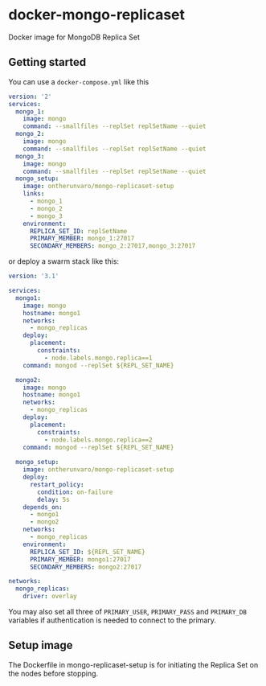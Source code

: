 # docker-mongo-replicaset

Docker image for MongoDB Replica Set

## Getting started

You can use a `docker-compose.yml` like this

```yaml
version: '2'
services:
  mongo_1:
    image: mongo
    command: --smallfiles --replSet replSetName --quiet
  mongo_2:
    image: mongo
    command: --smallfiles --replSet replSetName --quiet
  mongo_3:
    image: mongo
    command: --smallfiles --replSet replSetName --quiet
  mongo_setup:
    image: ontherunvaro/mongo-replicaset-setup
    links:
      - mongo_1
      - mongo_2
      - mongo_3
    environment:
      REPLICA_SET_ID: replSetName
      PRIMARY_MEMBER: mongo_1:27017
      SECONDARY_MEMBERS: mongo_2:27017,mongo_3:27017
```

or deploy a swarm stack like this:

```yaml
version: '3.1'

services:
  mongo1:
    image: mongo
    hostname: mongo1
    networks:
      - mongo_replicas
    deploy:
      placement:
        constraints:
          - node.labels.mongo.replica==1
    command: mongod --replSet ${REPL_SET_NAME}

  mongo2:
    image: mongo
    hostname: mongo1
    networks:
      - mongo_replicas
    deploy:
      placement:
        constraints:
          - node.labels.mongo.replica==2
    command: mongod --replSet ${REPL_SET_NAME}
  
  mongo_setup:
    image: ontherunvaro/mongo-replicaset-setup
    deploy:
      restart_policy:
        condition: on-failure
        delay: 5s
    depends_on:
      - mongo1
      - mongo2
    networks:
      - mongo_replicas
    environment:
      REPLICA_SET_ID: ${REPL_SET_NAME}
      PRIMARY_MEMBER: mongo1:27017
      SECONDARY_MEMBERS: mongo2:27017

networks:
  mongo_replicas:
    driver: overlay
```

You may also set all three of `PRIMARY_USER`, `PRIMARY_PASS` and `PRIMARY_DB` variables if authentication is needed to connect to the primary.

## Setup image

The Dockerfile in mongo-replicaset-setup is for initiating the Replica Set on the nodes before stopping.